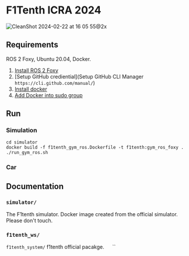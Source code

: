 # F1Tenth ICRA 2024
![CleanShot 2024-02-22 at 16 05 55@2x](https://github.com/NTU-Autonomous-Racing-Team/f1tenth_icra2024/assets/65676392/a6afb82f-6c65-4a38-b296-90daf8975e67)

## Requirements
ROS 2 Foxy, Ubuntu 20.04, Docker.

1. [Install ROS 2 Foxy](https://www.google.com/url?sa=t&rct=j&q=&esrc=s&source=web&cd=&ved=2ahUKEwjV-9Tr4r6EAxVX7TgGHdGDDuwQFnoECBAQAQ&url=https%3A%2F%2Fdocs.ros.org%2Fen%2Ffoxy%2FInstallation.html&usg=AOvVaw3NkQBV1zK8awthVSd0b2X9&opi=89978449)
2. [Setup GitHub crediential](Setup GitHub CLI Manager `https://cli.github.com/manual/`)
3. [Install docker](https://docs.docker.com/engine/install/ubuntu/)
4. [Add Docker into sudo group ](https://docs.docker.com/engine/install/linux-postinstall/)

## Run
### Simulation
```
cd simulator
docker build -f f1tenth_gym_ros.Dockerfile -t f1tenth:gym_ros_foxy .
./run_gym_ros.sh
```

### Car

## Documentation

### `simulator/`
The F1tenth simulator. Docker image created from the official simulator. Please don't touch.

### `f1tenth_ws/`
`f1tenth_system/` f1tenth official pacakge.
`` 
``
``




